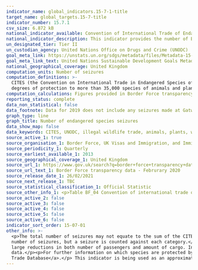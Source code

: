 ```yaml
---
indicator_name: global_indicators.15-7-1-title
target_name: global_targets.15-7-title
indicator_number: 15.7.1
csv_size: 6.872 kB
national_indicator_available: Convention of International Trade of Endangered Species (CITES) seizures
national_indicator_description: This indicator provides the number of Border Force seizures of species, parts or derivatives of species, and products containing species that have been illegally imported.
un_designated_tier: Tier II
un_custodian_agency: United Nations Office on Drugs and Crime (UNODC)
goal_meta_link: https://unstats.un.org/sdgs/metadata/files/Metadata-15-07-01.pdf
goal_meta_link_text: United Nations Sustainable Development Goals Metadata (PDF 210 KB)
national_geographical_coverage: United Kingdom
computation_units: Number of seizures
computation_definitions: >-
  CITES (the Convention on International Trade in Endangered Species of Wild Fauna and Flora) - An international agreement between governments. Its aim is to ensure that international trade in specimens of wild animals and plants does not threaten their survival. CITES accords varying
  degrees of protection to more than 35,000 species of animals and plants, whether they are traded as live specimens, fur coats or dried herbs.
computation_calculations: Figures provided in Border Force transparency data are given on a quarterly basis. The four quarters of each year have here been summed to provide an annual figure, as number of seizures is considerably volatile.
reporting_status: complete
data_non_statistical: false
data_footnote: Data for 2019 does not include any seizures made at Gatwick airport during Q4, due to a change in reporting systems. 2020 figures were impacted by the 2020 Covid-19 pandemic (see 'Other Information' below).
graph_type: line
graph_title: Number of endangered species seizures
data_show_map: false
data_keywords: CITES, UNODC, illegal wildlife trade, animals, plants, wildlife products
source_active_1: true
source_organisation_1: Border Force, UK Visas and Immigration, and Immigration Enforcement
source_periodicity_1: Quarterly
source_earliest_available_1: 2013
source_geographical_coverage_1: United Kingdom
source_url_1: https://www.gov.uk/search?q=border+force+transparency+data
source_url_text_1: Border Force transparency data - Februrary 2020
source_release_date_1: 26/02/2021
source_next_release_1: TBC
source_statistical_classification_1: Official Statistic
source_other_info_1: <p>Table BF_04 Convention of international trade of endangered species (CITES) seizures.</p><p>The stated release date refers to the publication the current data was taken from. The release is updated on quarterly basis.</p>
source_active_2: false
source_active_3: false
source_active_4: false
source_active_5: false
source_active_6: false
indicator_sort_order: 15-07-01
other_info: >-
  <p>The total number of seizures may not equate to the sum of the CITES seizures, due to the possibility of multiple seizures. A multiple seizure is where two or more category types (e.g. caviar and timber) are seized on a particular occasion. The occasion is counted once in the total
  number of seizures, but a seizure is counted against each category.</p><p>Data for 2019 does not include any seizures made at Gatwick airport during Quarter 4, due to a change in reporting systems.</p><p>Seizure numbers in 2020 were impacted by the Covid-19 pandemic: There were extremely
  large reductions in both number of passengers and amount of cargo. In addition, enforcement work was disrupted by a stay-at-home order between March and August, and changes to work practices on return.</p><p><i>Volume</i> of seizures by type are also available in the source
  data.</p><p>For further information on which species are protected by CITES please see <a href="http://checklist.cites.org/#/en">UNEP checklist of CITES species</a>, and for further information on trade in CITES species see the <a href="https://trade.cites.org/en/cites_trade/">CITES
  Trade Database</a>.</p> This indicator is being used as an approximation of the UN SDG Indicator. Where possible, we will work to identify or develop UK data to meet the global indicator specification. This indicator has not been identified in collaboration with topic experts.
---
```

